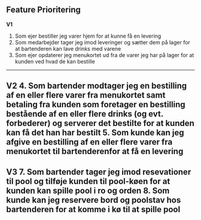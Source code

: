 
Feature Prioritering
---
<b>V1 </b>
1. Som ejer bestiller jeg varer hjem for at kunne få en levering
2. Som medarbejder tager jeg imod leveringer og sætter dem på lager for at bartenderen kan lave drinks med varene 
3. Som ejer opdaterer jeg menukortet ud fra de varer jeg har på lager for at kunden ved hvad de kan bestille
--------
<b> V2 </b>
4. Som bartender modtager jeg en bestilling af en eller flere varer fra menukortet samt betaling fra kunden som foretager en bestilling bestående af en eller flere drinks (og evt. forbederer) og serverer det bestilte for at kunden kan få det han har bestilt
5. Som kunde kan jeg afgive en bestilling af en eller flere varer fra menukortet til bartenderenfor at få en levering
---------
<b>V3</b>
7.  Som bartender tager jeg imod resevationer til pool og tilføje kunden til pool-køen for at kunden kan spille pool i ro og orden
8. Som kunde kan jeg reservere bord og poolstav hos bartenderen for at komme i kø til at spille pool
---------------











